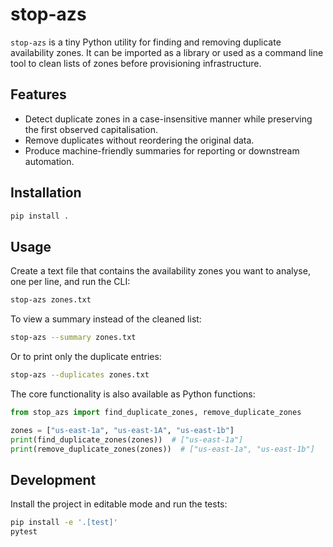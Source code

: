 # stop-azs

`stop-azs` is a tiny Python utility for finding and removing duplicate availability
zones. It can be imported as a library or used as a command line tool to clean
lists of zones before provisioning infrastructure.

## Features

- Detect duplicate zones in a case-insensitive manner while preserving the first
  observed capitalisation.
- Remove duplicates without reordering the original data.
- Produce machine-friendly summaries for reporting or downstream automation.

## Installation

```bash
pip install .
```

## Usage

Create a text file that contains the availability zones you want to analyse,
one per line, and run the CLI:

```bash
stop-azs zones.txt
```

To view a summary instead of the cleaned list:

```bash
stop-azs --summary zones.txt
```

Or to print only the duplicate entries:

```bash
stop-azs --duplicates zones.txt
```

The core functionality is also available as Python functions:

```python
from stop_azs import find_duplicate_zones, remove_duplicate_zones

zones = ["us-east-1a", "us-east-1A", "us-east-1b"]
print(find_duplicate_zones(zones))  # ["us-east-1a"]
print(remove_duplicate_zones(zones))  # ["us-east-1a", "us-east-1b"]
```

## Development

Install the project in editable mode and run the tests:

```bash
pip install -e '.[test]'
pytest
```
